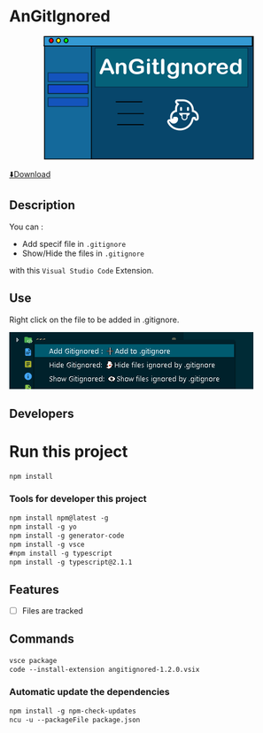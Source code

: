 # AnGitIgnored

<div align="center">

![Image](/images/logoAnGitIgnoredV000007.png)

</div>

[⬇️Download](https://marketplace.visualstudio.com/items?itemName=AnAppWiLos.gitignoreadd)

## Description

You can :

- Add specif file in `.gitignore`
- Show/Hide the files in `.gitignore`

with this `Visual Studio Code` Extension.

## Use

Right click on the file to be added in .gitignore.

![README](Readme_images/README.png)

## Developers

# Run this project

    npm install
    
### Tools for developer this project

    npm install npm@latest -g
    npm install -g yo
    npm install -g generator-code
    npm install -g vsce 
    #npm install -g typescript
    npm install -g typescript@2.1.1 
    
## Features

- [ ] Files are tracked

## Commands

    vsce package
    code --install-extension angitignored-1.2.0.vsix
    
### Automatic update the dependencies

    npm install -g npm-check-updates
    ncu -u --packageFile package.json

 <!--   
    npm install --save-dev @types/node
    npm i @types/mocha
    npm install "@types/node" --save-dev 
 -->  
<!-- https://code.visualstudio.com/api/working-with-extensions/publishing-extension -->
<!-- https://medium.com/@Ealsur/extensiones-en-visual-studio-code-39463fee452e -->

<!-- https://geeks.ms/jorge/2017/07/17/crear-nuestra-primera-extension-para-visual-studio-code-i/ -->
